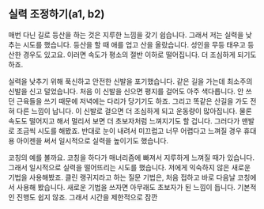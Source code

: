 ## 실력 조정하기(a1, b2)
매번 다닌 길로 등산을 하는 것은 지루한 느낌을 갖기 쉽습니다. 그래서 저는 실력을 낮추는 시도를 했습니다. 등산을 할  때 애를 업고 산을 올랐습니다. 성인을 무등 태우고 등산한 경우도 있고요. 이러면 속도가 평소의 절반 이하로 떨어집니다. 더 조심하게 되기도 하죠. 

실력을 낮추기 위해 푹신하고 안전한 신발을 포기했습니다. 같은 길을 가는데 최소주의 신발을 신고 덜었습니다. 처음 이 신발을 신으면 평지를 걸어도 아주 색다릅니다. 안 쓰던 근육들을 쓰기 때문에 저녁에는 다리가 당기기도 하죠. 그리고 똑같은 산길을 가도 전혀 다른 느낌이 납니다. 이 신발로 걸으면 더 조심하게 되고 운동량이 많아집니다. 물론 속도도 떨어지고 해서 멀리서 보면 더 초보자처럼 느껴지기도 할 겁니다. 그러다가 맨발로 조금씩 시도를 해봤죠. 반대로 눈이 내려서 미끄럽고 너무 어렵다고 느껴질 경우 휴대용 아이젠을 써서 일시적으로 실력을 높이기도 했습니다.

코칭의 예를 볼까요. 코칭을 하다가 매너리즘에 빠져서 지루하게 느껴질 때가 있습니다. 그래서 일시적으로 실력을 떨어뜨리는 시도를 했습니다. 저에게 익숙하지 않은 새로운 기법을 사용해봤죠. 클린 랭귀지라고 하는 질문 기법은, 처음 접하고 바로 다음날 코칭에서 사용해 봤습니다. 새로운 기법을 쓰자면 아무래도 초보자가 된 느낌이 듭니다. 기본적인 진행도 쉽지 않죠. 그래서 시간을 제한적으로 잠깐 